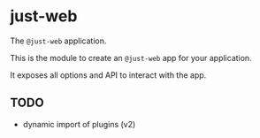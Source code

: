 # just-web

The `@just-web` application.

This is the module to create an `@just-web` app for your application.

It exposes all options and API to interact with the app.

## TODO

- dynamic import of plugins (v2)
